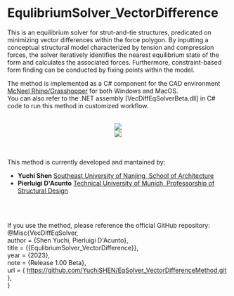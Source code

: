 # EqulibriumSolver_VectorDifference

This is an equilibrium solver for strut-and-tie structures, predicated on minimizing vector differences within the force polygon. By inputting a conceptual structural model characterized by tension and compression forces, the solver iteratively identifies the nearest equilibrium state of the form and calculates the associated forces. Furthermore, constraint-based form finding can be conducted by fixing points within the model.

 The method is implemented as a C# component for the CAD environment [McNeel Rhino/Grasshopper](https://www.rhino3d.com/) for both Windows and MacOS.<br>
 You can also refer to the .NET assembly [VecDiffEqSolverBeta.dll] in C# code to run this method in customized workflow.
<br>
<br>

<div align="center">
<img src="https://github.com/YuchiSHEN/EqSolver_VectorDifferenceMethod/blob/5e0e550f401641ab598b3d6bc58817c41dee7a80/png/lattice.png">
</div>

<div align="center">
<img src="https://github.com/YuchiSHEN/EqSolver_VectorDifferenceMethod/blob/5e0e550f401641ab598b3d6bc58817c41dee7a80/giff/Beam_Para.gif">
</div>

<br>
<br>

This method is currently developed and mantained by:
- __Yuchi Shen__ [Southeast University of Nanjing, School of Architecture](http://arch.seu.edu.cn/jz_en/main.htm)
- __Pierluigi D'Acunto__ [Technical University of Munich, Professorship of Structural Design](https://www.arc.ed.tum.de/sd/structural-design/)
<br>
<br>

If you use the method, please reference the official GitHub repository: <br>
@Misc{VecDiffEqSolver, <br>
author = {Shen Yuchi, Pierluigi D'Acunto}, <br>
title = {{EqulibriumSolver_VectorDifference}}, <br>
year = {2023}, <br>
note = {Release 1.00 Beta}, <br>
url = { https://github.com/YuchiSHEN/EqSolver_VectorDifferenceMethod.git }, <br>
}
<br>
<br>
